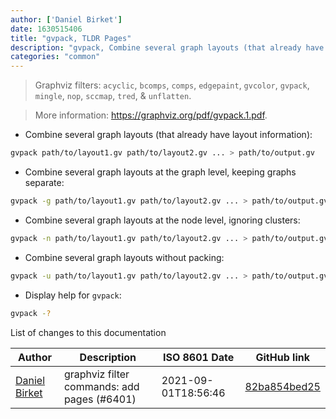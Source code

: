 ```yaml
---
author: ['Daniel Birket']
date: 1630515406
title: "gvpack, TLDR Pages"
description: "gvpack, Combine several graph layouts (that already have layout information)."
categories: "common"
---
```

> Graphviz filters: `acyclic`, `bcomps`, `comps`, `edgepaint`, `gvcolor`, `gvpack`, `mingle`, `nop`, `sccmap`, `tred`, & `unflatten`.

> More information: <https://graphviz.org/pdf/gvpack.1.pdf>.

- Combine several graph layouts (that already have layout information):

```bash
gvpack path/to/layout1.gv path/to/layout2.gv ... > path/to/output.gv
```

- Combine several graph layouts at the graph level, keeping graphs separate:

```bash
gvpack -g path/to/layout1.gv path/to/layout2.gv ... > path/to/output.gv
```

- Combine several graph layouts at the node level, ignoring clusters:

```bash
gvpack -n path/to/layout1.gv path/to/layout2.gv ... > path/to/output.gv
```

- Combine several graph layouts without packing:

```bash
gvpack -u path/to/layout1.gv path/to/layout2.gv ... > path/to/output.gv
```

- Display help for `gvpack`:

```bash
gvpack -?
```
List of changes to this documentation


Author | Description | ISO 8601 Date | GitHub link
------|-----|-----|-----
[Daniel Birket](mailto:danielb@birket.com) | graphviz filter commands: add pages (#6401) | 2021-09-01T18:56:46 | [82ba854bed25](https://github.com/tldr-pages/tldr/commit/82ba854bed25dc95a93aec9bdbc5e97f7badf080)

